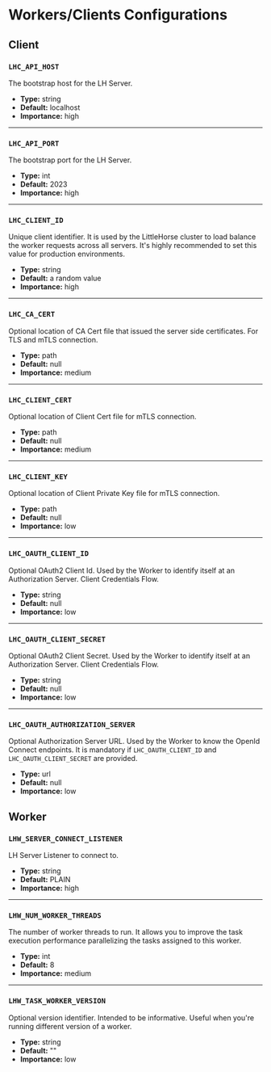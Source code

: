 # Workers/Clients Configurations

## Client

### `LHC_API_HOST`

The bootstrap host for the LH Server.

- **Type:** string
- **Default:** localhost
- **Importance:** high

---

### `LHC_API_PORT`

The bootstrap port for the LH Server.

- **Type:** int
- **Default:** 2023
- **Importance:** high

---

### `LHC_CLIENT_ID`

Unique client identifier. It is used by the LittleHorse cluster to load balance the worker requests across all servers.
It's highly recommended to set this value for production environments.

- **Type:** string
- **Default:** a random value
- **Importance:** high

---

### `LHC_CA_CERT`

Optional location of CA Cert file that issued the server side certificates. For TLS and mTLS connection.

- **Type:** path
- **Default:** null
- **Importance:** medium

---

### `LHC_CLIENT_CERT`

Optional location of Client Cert file for mTLS connection.

- **Type:** path
- **Default:** null
- **Importance:** medium

---

### `LHC_CLIENT_KEY`

Optional location of Client Private Key file for mTLS connection.

- **Type:** path
- **Default:** null
- **Importance:** low

---

### `LHC_OAUTH_CLIENT_ID`

Optional OAuth2 Client Id. Used by the Worker to identify itself at an Authorization Server. Client Credentials Flow.

- **Type:** string
- **Default:** null
- **Importance:** low

---

### `LHC_OAUTH_CLIENT_SECRET`

Optional OAuth2 Client Secret. Used by the Worker to identify itself at an Authorization Server. Client Credentials Flow.

- **Type:** string
- **Default:** null
- **Importance:** low

---

### `LHC_OAUTH_AUTHORIZATION_SERVER`

Optional Authorization Server URL. Used by the Worker to know the OpenId Connect endpoints.
It is mandatory if `LHC_OAUTH_CLIENT_ID` and `LHC_OAUTH_CLIENT_SECRET` are provided.

- **Type:** url
- **Default:** null
- **Importance:** low

## Worker

### `LHW_SERVER_CONNECT_LISTENER`

LH Server Listener to connect to.

- **Type:** string
- **Default:** PLAIN
- **Importance:** high

---

### `LHW_NUM_WORKER_THREADS`

The number of worker threads to run. It allows you to improve the task execution performance parallelizing the tasks
assigned to this worker.

- **Type:** int
- **Default:** 8
- **Importance:** medium

---

### `LHW_TASK_WORKER_VERSION`

Optional version identifier. Intended to be informative. Useful when you're running different version of a worker.

- **Type:** string
- **Default:** ""
- **Importance:** low
